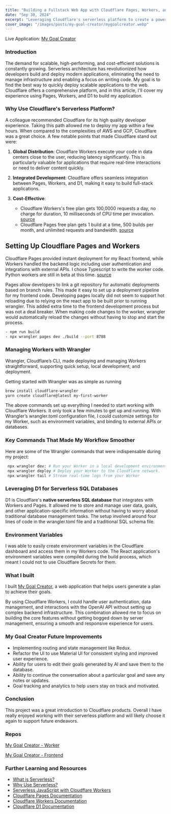 ```yaml
---
title: "Building a Fullstack Web App with Cloudflare Pages, Workers, and D1 SQL Databases"
date: "Sep 30, 2024"
excerpt: "Leveraging Cloudflare's serverless platform to create a powerful, scalable, and efficient full-stack web application."
cover_image: "/images/posts/my-goal-creator/mygoalcreator.webp"
---
```


Live Application: [My Goal Creator](https://mygoalcreator.com)

### Introduction

The demand for scalable, high-performing, and cost-efficient solutions is constantly growing. Serverless architecture has revolutionized how developers build and deploy modern applications, eliminating the need to manage infrastructure and enabling a focus on writing code. My goal is to find the best way to quickly deploy scalable applications to the web. Cloudflare offers a comprehensive platform, and in this article, I'll cover my experience using Pages, Workers, and D1 to build my application.

### Why Use Cloudflare's Serverless Platform?

A colleague recommended Cloudflare for its high quality developer experience. Taking this path allowed me to deploy my app within a few hours. When compared to the complexities of AWS and GCP, Cloudflare was a great choice. A few notable points that made Cloudflare stand out were:

1. **Global Distribution**: Cloudflare Workers execute your code in data centers close to the user, reducing latency significantly. This is particularly valuable for applications that require real-time interactions or need to deliver content quickly.

2. **Integrated Development**: Cloudflare offers seamless integration between Pages, Workers, and D1, making it easy to build full-stack applications.

3. **Cost-Effective**:
   - Cloudflare Workers's free plan gets 100,0000 requests a day, no charge for duration, 10 milliseconds of CPU time per invocation. [source](https://developers.cloudflare.com/workers/platform/pricing/)
   - Cloudflare Pages free plan gets 1 build at a time, 500 builds per month, and unlimited requests and bandwidth. [source](https://www.cloudflare.com/plans/developer-platform/)

## Setting Up Cloudflare Pages and Workers

Cloudflare Pages provided instant deployment for my React frontend, while Workers handled the backend logic including user authentication and integrations with external APIs. I chose Typescript to write the worker code. Python workers are still in beta at this time. [source](https://developers.cloudflare.com/workers/languages/python/#_top)

Pages allow developers to link a git repository for automatic deployments based on branch rules. This made it easy to set up a deployment pipeline for my frontend code. Developing pages locally did not seem to support hot reloading due to relying on the react app to be built prior to running wrangler. This added extra time to the frontend development process but was not a deal breaker. When making code changes to the worker, wrangler would automatically reload the changes without having to stop and start the process.

```bash
- npm run build
- npx wrangler pages dev ./build --port 8788
```

### Managing Workers with Wrangler

Wrangler, Cloudflare’s CLI, made deploying and managing Workers straightforward, supporting quick setup, local development, and deployment.

Getting started with Wrangler was as simple as running

```bash
brew install cloudflare-wrangler
yarn create cloudflare@latest my-first-worker
```

The above commands set up everything I needed to start working with Cloudflare Workers. It only took a few minutes to get up and running. With Wrangler’s wrangler.toml configuration file, I could customize settings for my Worker, such as environment variables, and binding to external APIs or databases.

### Key Commands That Made My Workflow Smoother

Here are some of the Wrangler commands that were indispensable during my project:

```bash
 npx wrangler dev: # Run your Worker in a local development environment.
 npx wrangler deploy # Deploy your Worker to the Cloudflare network.
 npx wrangler tail # Stream real-time logs from your Worker
```

### Leveraging D1 for Serverless SQL Databases

D1 is Cloudflare's **native serverless SQL database** that integrates with Workers and Pages. It allowed me to store and manage user data, goals, and other application-specific information without having to worry about traditional database management tasks. The setup involved around four lines of code in the wrangler.toml file and a traditional SQL schema file.

### Environment Variables

I was able to easily create environment variables in the Cloudflare dashboard and access them in my Workers code. The React application's environment variables were compiled during the build process, which meant I could not to use Cloudflare Secrets for them.

### What I built

I built [My Goal Creator](https://mygoalcreator.com), a web application that helps users generate a plan to achieve their goals.

By using Cloudflare Workers, I could handle user authentication, data management, and interactions with the OpenAI API without setting up complex backend infrastructure. This combination allowed me to focus on building the core features without getting bogged down by server management, ensuring a smooth and responsive experience for users.

### My Goal Creator Future Improvements

- Implementing routing and state management like Redux.
- Refactor the UI to use Material UI for consistent styling and improved user experience.
- Ability for users to edit their goals generated by AI and save them to the database.
- Ability to continue the conversation about a particular goal and save any notes or updates.
- Goal tracking and analytics to help users stay on track and motivated.

### Conclusion

This project was a great introduction to Cloudflare products. Overall I have really enjoyed working with their serverless platform and will likely choose it again to support future endeavors.

### Repos

[My Goal Creator - Worker](https://github.com/CodeJonesW/MyGoalCreator-worker)

[My Goal Creator - Frontend](https://github.com/CodeJonesW/MyGoalCreator)

### Further Learning and Resources

- [What is Serverless?](https://www.cloudflare.com/learning/serverless/what-is-serverless/)
- [Why Use Serverless?](https://www.cloudflare.com/learning/serverless/why-use-serverless/)
- [Serverless JavaScript with Cloudflare Workers](https://www.cloudflare.com/learning/serverless/serverless-javascript/)
- [Cloudflare Pages Documentation](https://developers.cloudflare.com/pages/)
- [Cloudflare Workers Documentation](https://developers.cloudflare.com/workers/)
- [Cloudflare D1 Documentation](https://developers.cloudflare.com/d1/)

```

```
